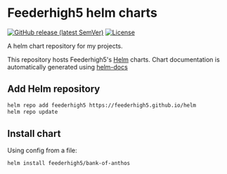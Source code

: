 # Feederhigh5 helm charts

[![GitHub release (latest SemVer)](https://img.shields.io/github/v/release/Feederhigh5/helm?style=for-the-badge)](https://github.com/feederhigh5/helm/releases/latest)
[![License](https://img.shields.io/github/license/feederhigh5/helm?style=for-the-badge)](https://opensource.org/license/apache-2-0/)

A helm chart repository for my projects.

This repository hosts Feederhigh5's [Helm](https://helm.sh) charts. Chart documentation is automatically generated using [helm-docs](https://github.com/norwoodj/helm-docs)

## Add Helm repository

```bash
helm repo add feederhigh5 https://feederhigh5.github.io/helm
helm repo update
```

## Install chart

Using config from a file:

```bash
helm install feederhigh5/bank-of-anthos
```

